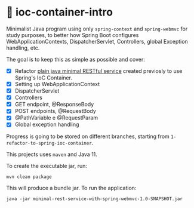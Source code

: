 # :leaves: ioc-container-intro

Minimalist Java program using only `spring-context` and `spring-webmvc`  for study purposes,
to better how Spring Boot configures WebApplicationContexts, DispatcherServlet, Controllers, global
Exception handling, etc.

The goal is to keep this as simple as possible and cover:

- [x] Refactor [plain java minimal RESTful service](https://github.com/dplucenio/plain-java-minimal-rest-service)
created previosly to use Spring's IoC Container. 
- [x] Setting up WebApplicationContext
- [x] DispatcherServlet
- [x] Controllers
- [x] GET endpoint, @ResponseBody
- [x] POST endpoints, @RequestBody
- [x] @PathVariable e @RequestParam
- [x] Global exception handling

Progress is going to be stored on different branches, starting from `1-refactor-to-spring-ioc-container`.

This projects uses `maven` and Java 11.

To create the executable jar, run:

```shell script
mvn clean package
```

This will produce a bundle jar. To run the application:

```shell script
java -jar minimal-rest-service-with-spring-webmvc-1.0-SNAPSHOT.jar
```
